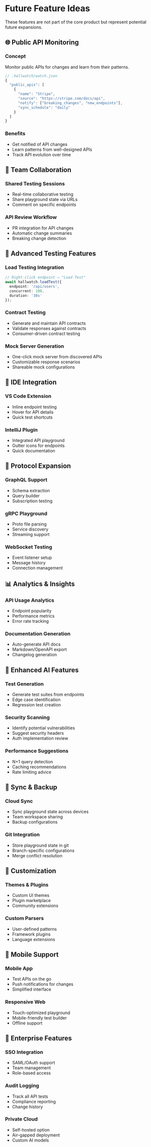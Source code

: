# Future Feature Ideas

These features are not part of the core product but represent potential future expansions.

## 🌐 Public API Monitoring

### Concept
Monitor public APIs for changes and learn from their patterns.

```javascript
// .hallwatch/watch.json
{
  "public_apis": [
    {
      "name": "Stripe",
      "source": "https://stripe.com/docs/api",
      "notify": ["breaking_changes", "new_endpoints"],
      "sync_schedule": "daily"
    }
  ]
}
```

### Benefits
- Get notified of API changes
- Learn patterns from well-designed APIs
- Track API evolution over time

## 🤝 Team Collaboration

### Shared Testing Sessions
- Real-time collaborative testing
- Share playground state via URLs
- Comment on specific endpoints

### API Review Workflow
- PR integration for API changes
- Automatic change summaries
- Breaking change detection

## 🧪 Advanced Testing Features

### Load Testing Integration
```typescript
// Right-click endpoint → "Load Test"
await hallwatch.loadTest({
  endpoint: '/api/users',
  concurrent: 100,
  duration: '30s'
});
```

### Contract Testing
- Generate and maintain API contracts
- Validate responses against contracts
- Consumer-driven contract testing

### Mock Server Generation
- One-click mock server from discovered APIs
- Customizable response scenarios
- Shareable mock configurations

## 🔌 IDE Integration

### VS Code Extension
- Inline endpoint testing
- Hover for API details
- Quick test shortcuts

### IntelliJ Plugin
- Integrated API playground
- Gutter icons for endpoints
- Quick documentation

## 🚀 Protocol Expansion

### GraphQL Support
- Schema extraction
- Query builder
- Subscription testing

### gRPC Playground
- Proto file parsing
- Service discovery
- Streaming support

### WebSocket Testing
- Event listener setup
- Message history
- Connection management

## 📊 Analytics & Insights

### API Usage Analytics
- Endpoint popularity
- Performance metrics
- Error rate tracking

### Documentation Generation
- Auto-generate API docs
- Markdown/OpenAPI export
- Changelog generation

## 🤖 Enhanced AI Features

### Test Generation
- Generate test suites from endpoints
- Edge case identification
- Regression test creation

### Security Scanning
- Identify potential vulnerabilities
- Suggest security headers
- Auth implementation review

### Performance Suggestions
- N+1 query detection
- Caching recommendations
- Rate limiting advice

## 🔄 Sync & Backup

### Cloud Sync
- Sync playground state across devices
- Team workspace sharing
- Backup configurations

### Git Integration
- Store playground state in git
- Branch-specific configurations
- Merge conflict resolution

## 🎨 Customization

### Themes & Plugins
- Custom UI themes
- Plugin marketplace
- Community extensions

### Custom Parsers
- User-defined patterns
- Framework plugins
- Language extensions

## 📱 Mobile Support

### Mobile App
- Test APIs on the go
- Push notifications for changes
- Simplified interface

### Responsive Web
- Touch-optimized playground
- Mobile-friendly test builder
- Offline support

## 🏢 Enterprise Features

### SSO Integration
- SAML/OAuth support
- Team management
- Role-based access

### Audit Logging
- Track all API tests
- Compliance reporting
- Change history

### Private Cloud
- Self-hosted option
- Air-gapped deployment
- Custom AI models
